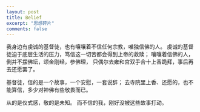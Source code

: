 ```yaml
---
layout: post
title: Belief
excerpt: "思想碎片"
comments: false
---
```


我身边有虔诚的基督徒，也有嚷嚷着不信任何宗教，唯独信佛的人。
虔诚的基督徒迫于底层生活的压力，笃信这一切苦都会得到上帝的救赎；
嚷嚷着信佛的人，倒并不摆佛坛，颂金刚经，参佛理，
只偶尔去雍和宫双手合十上香跪拜，事后再去还愿罢了。


基督徒，信的是一个故事，一个安慰，一套说辞；
去寺院里上香、还愿的，也不能算信，多少对神佛有些敬畏而已。


从的是仪式感，敬的是未知。
而不信的我，刚好没被这些故事打动。  
